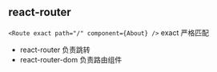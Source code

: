 ## react-router
`<Route exact path="/" component={About} />`  exact 严格匹配
- react-router 负责跳转
- react-router-dom 负责路由组件
